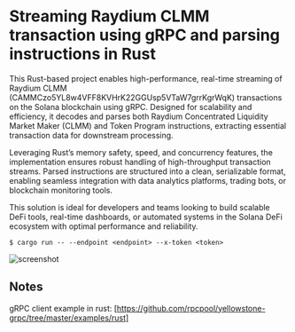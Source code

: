 # Streaming Raydium CLMM transaction using gRPC and parsing instructions in Rust

This Rust-based project enables high-performance, real-time streaming of Raydium CLMM (CAMMCzo5YL8w4VFF8KVHrK22GGUsp5VTaW7grrKgrWqK) transactions on the Solana blockchain using gRPC. Designed for scalability and efficiency, it decodes and parses both Raydium Concentrated Liquidity Market Maker (CLMM) and Token Program instructions, extracting essential transaction data for downstream processing.

Leveraging Rust’s memory safety, speed, and concurrency features, the implementation ensures robust handling of high-throughput transaction streams. Parsed instructions are structured into a clean, serializable format, enabling seamless integration with data analytics platforms, trading bots, or blockchain monitoring tools.

This solution is ideal for developers and teams looking to build scalable DeFi tools, real-time dashboards, or automated systems in the Solana DeFi ecosystem with optimal performance and reliability.

```
$ cargo run -- --endpoint <endpoint> --x-token <token>
```

![screenshot](assets/usage__screenshot.PNG?raw=true "Screenshot")

## Notes

gRPC client example in rust: [https://github.com/rpcpool/yellowstone-grpc/tree/master/examples/rust]